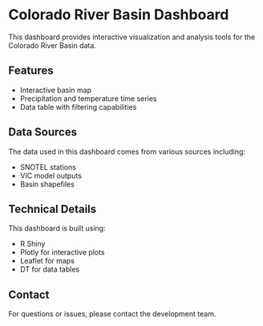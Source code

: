 # Colorado River Basin Dashboard

This dashboard provides interactive visualization and analysis tools for the Colorado River Basin data.

## Features

- Interactive basin map
- Precipitation and temperature time series
- Data table with filtering capabilities

## Data Sources

The data used in this dashboard comes from various sources including:
- SNOTEL stations
- VIC model outputs
- Basin shapefiles

## Technical Details

This dashboard is built using:
- R Shiny
- Plotly for interactive plots
- Leaflet for maps
- DT for data tables

## Contact

For questions or issues, please contact the development team. 